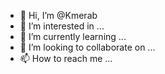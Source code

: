 - 👋 Hi, I’m @Kmerab
- 👀 I’m interested in ...
- 🌱 I’m currently learning ...
- 💞️ I’m looking to collaborate on ...
- 📫 How to reach me ...

<!---
Kmerab/Kmerab is a ✨ special ✨ repository because its `README.md` (this file) appears on your GitHub profile.
You can click the Preview link to take a look at your changes.
--->

